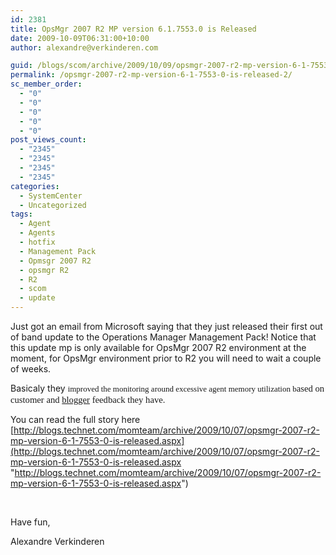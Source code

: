 ```yaml
---
id: 2381
title: OpsMgr 2007 R2 MP version 6.1.7553.0 is Released
date: 2009-10-09T06:31:00+10:00
author: alexandre@verkinderen.com

guid: /blogs/scom/archive/2009/10/09/opsmgr-2007-r2-mp-version-6-1-7553-0-is-released.aspx
permalink: /opsmgr-2007-r2-mp-version-6-1-7553-0-is-released-2/
sc_member_order:
  - "0"
  - "0"
  - "0"
  - "0"
  - "0"
post_views_count:
  - "2345"
  - "2345"
  - "2345"
  - "2345"
categories:
  - SystemCenter
  - Uncategorized
tags:
  - Agent
  - Agents
  - hotfix
  - Management Pack
  - Opmsgr 2007 R2
  - opsmgr R2
  - R2
  - scom
  - update
---
```

Just got an email from Microsoft saying that they just released their first out of band update to the Operations Manager Management Pack! Notice that this update mp is only available for OpsMgr 2007 R2 environment at the moment, for OpsMgr environment prior to R2 you will need to wait a couple of weeks.

Basicaly they <span style="font-family: Calibri;font-size: small">improved the monitoring around excessive agent memory utilization b</span><span lang="EN" style="font-family: 'Calibri','sans-serif';font-size: 11pt">ased on customer and <a href="http://blogs.technet.com/kevinholman/archive/2009/03/26/are-your-agents-restarting-every-10-minutes-are-you-sure.aspx">blogger</a> feedback they have.</span>&nbsp;

You can read the full story here [http://blogs.technet.com/momteam/archive/2009/10/07/opsmgr-2007-r2-mp-version-6-1-7553-0-is-released.aspx](http://blogs.technet.com/momteam/archive/2009/10/07/opsmgr-2007-r2-mp-version-6-1-7553-0-is-released.aspx "http://blogs.technet.com/momteam/archive/2009/10/07/opsmgr-2007-r2-mp-version-6-1-7553-0-is-released.aspx")

&nbsp;

Have fun,

Alexandre Verkinderen
